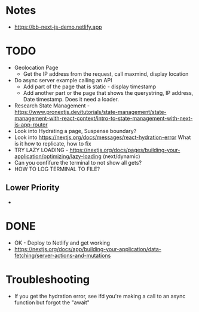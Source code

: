 # Notes
- https://bb-next-js-demo.netlify.app


# TODO
- Geolocation Page
    - Get the IP address from the request, call maxmind, display location
- Do async server example calling an API
    - Add part of the page that is static - display timestamp
    - Add another part or the page that shows the querystring, IP address, Date timestamp. Does it need a loader.
- Research State Management - https://www.pronextjs.dev/tutorials/state-management/state-management-with-react-context/intro-to-state-management-with-next-js-app-router
- Look into Hydrating a page, Suspense boundary?
- Look into https://nextjs.org/docs/messages/react-hydration-error What is it how to replicate, how to fix
- TRY LAZY LOADING - https://nextjs.org/docs/pages/building-your-application/optimizing/lazy-loading (next/dynamic)
- Can you confifure the terminal to not show all gets? 
- HOW TO LOG TERMINAL TO FILE?

## Lower Priority
- 

# DONE
- OK - Deploy to Netlify and get working
- https://nextjs.org/docs/app/building-your-application/data-fetching/server-actions-and-mutations

# Troubleshooting
- If you get the hydration error, see ifd you're making a call to an async function but forgot the "await"